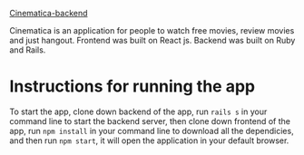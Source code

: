 [Cinematica-backend](https://github.com/Beka23/cinematica-backend)
 
Cinematica is an application for people to watch free movies, review movies and just hangout. 
Frontend was built on React js.
Backend was built on Ruby and Rails. 

# Instructions for running the app

To start the app, clone down backend of the app, run ```rails s``` in your command line to start the backend server, then clone down frontend of the app, run ```npm install``` in your command line to download all the dependicies, and then run ```npm start```, it will open the application in your default browser.
